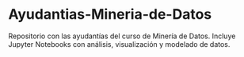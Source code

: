 # Ayudantias-Mineria-de-Datos
Repositorio con las ayudantías del curso de Minería de Datos. Incluye Jupyter Notebooks con análisis, visualización y modelado de datos.
